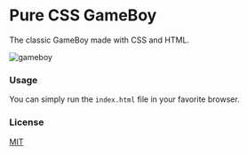 
# Pure CSS GameBoy 
The classic GameBoy made with CSS and HTML. 

![gameboy](./docs/img.png)

### Usage 
You can simply run the `index.html` file in your favorite browser.

### License
[MIT](./license)
